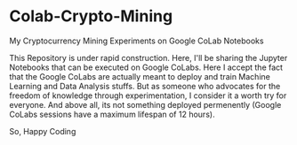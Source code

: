 # Colab-Crypto-Mining
My Cryptocurrency Mining Experiments on Google CoLab Notebooks

This Repository is under rapid construction. Here, I'll be sharing the Jupyter Notebooks that can be executed on Google CoLabs. 
Here I accept the fact that the Google CoLabs are actually meant to deploy and train Machine Learning and Data Analysis stuffs.
But as someone who advocates for the freedom of knowledge through experimentation, I consider it a worth try for everyone. 
And above all, its not something deployed permenently (Google CoLabs sessions have a maximum lifespan of 12 hours).

So, Happy Coding
